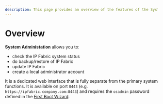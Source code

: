 ```yaml
---
description: This page provides an overview of the features of the System Administration interface of IP Fabric.
---
```


# Overview

**System Administation** allows you to:

* check the IP Fabric system status
* do backup/restore of IP Fabric
* update IP Fabric
* create a local administrator account

It is a dedicated web interface that is fully separate from the primary system
functions. It is available on port `8443` (e.g.
`https://ipfabric.company.com:8443`) and requires the `osadmin` password defined
in the
[First Boot Wizard](../../platform_first_steps/01-deployment.md#complete-first-time-boot-wizard).
